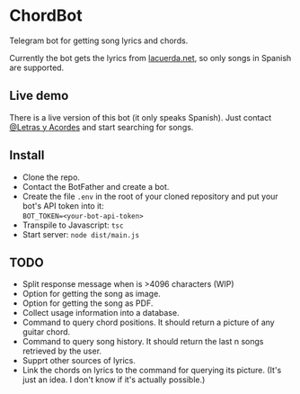 # ChordBot
Telegram bot for getting song lyrics and chords.

Currently the bot gets the lyrics from [lacuerda.net](https://lacuerda.net), so only songs in Spanish are supported.

## Live demo
There is a live version of this bot (it only speaks Spanish). Just contact [@Letras y Acordes](https://telegram.me/LetrasAcordesBot) and start searching for songs.

## Install
* Clone the repo.
* Contact the BotFather and create a bot.
* Create the file `.env` in the root of your cloned repository and put your bot's API token into it:   
`BOT_TOKEN=<your-bot-api-token>`
* Transpile to Javascript: `tsc`
* Start server: `node dist/main.js`

## TODO
* Split response message when is >4096 characters (WIP)
* Option for getting the song as image.
* Option for getting the song as PDF.
* Collect usage information into a database.
* Command to query chord positions. It should return a picture of any guitar chord.
* Command to query song history. It should return the last n songs retrieved by the user.
* Supprt other sources of lyrics.
* Link the chords on lyrics to the command for querying its picture. (It's just an idea. I don't know if it's actually possible.)